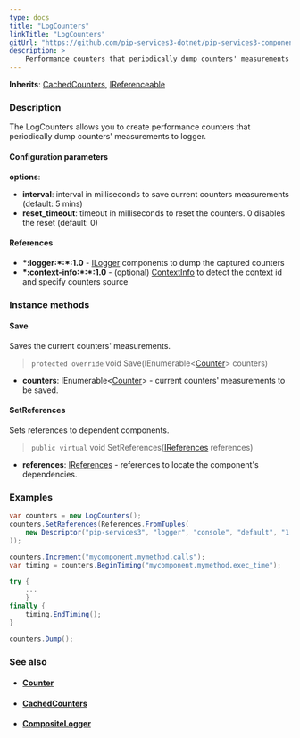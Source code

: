 ```yaml
---
type: docs
title: "LogCounters"
linkTitle: "LogCounters"
gitUrl: "https://github.com/pip-services3-dotnet/pip-services3-components-dotnet"
description: >
    Performance counters that periodically dump counters' measurements to logger.
---
```


**Inherits**: [CachedCounters](../cached_counters), [IReferenceable](../../../commons/refer/ireferenceable)

### Description

The LogCounters allows you to create performance counters that periodically dump counters' measurements to logger.

#### Configuration parameters

**options**:
- **interval**: interval in milliseconds to save current counters measurements (default: 5 mins)
- **reset_timeout**: timeout in milliseconds to reset the counters. 0 disables the reset (default: 0)


#### References
- **\*:logger:\*:\*:1.0** - [ILogger](../../log/ilogger) components to dump the captured counters
- **\*:context-info:\*:\*:1.0** - (optional) [ContextInfo](../../info/context_info) to detect the context id and specify counters source



### Instance methods

#### Save
Saves the current counters' measurements.

> `protected override` void Save(IEnumerable<[Counter](../counter)> counters)

- **counters**: IEnumerable<[Counter](../counter)> - current counters' measurements to be saved.


#### SetReferences
Sets references to dependent components.

> `public virtual` void SetReferences([IReferences](../../../commons/refer/ireferences) references)

- **references**: [IReferences](../../../commons/refer/ireferences) - references to locate the component's dependencies.

### Examples

```cs
var counters = new LogCounters();
counters.SetReferences(References.FromTuples(
    new Descriptor("pip-services3", "logger", "console", "default", "1.0"), new ConsoleLogger()
));

counters.Increment("mycomponent.mymethod.calls");
var timing = counters.BeginTiming("mycomponent.mymethod.exec_time");

try {
    ...
    }
finally {
    timing.EndTiming();
}

counters.Dump();
```

### See also
- #### [Counter](../counter)
- #### [CachedCounters](../cached_counters)
- #### [CompositeLogger](../../log/composite_logger)
